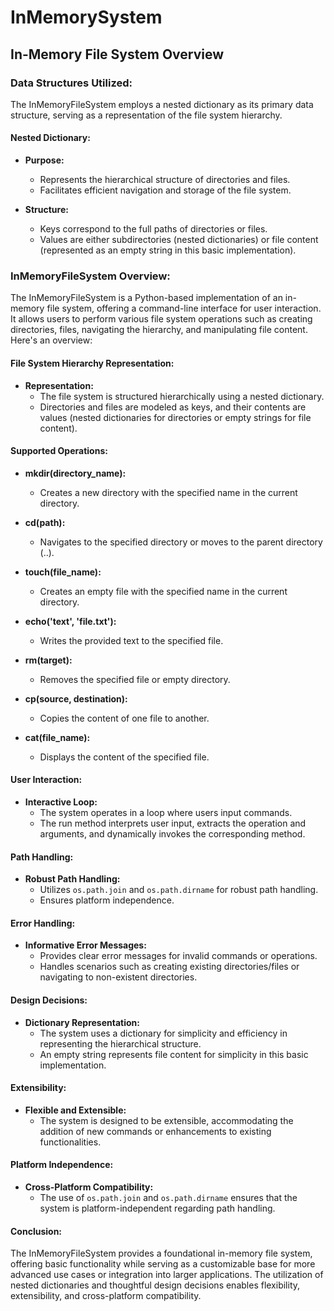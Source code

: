 # InMemorySystem
## In-Memory File System Overview

### Data Structures Utilized:

The InMemoryFileSystem employs a nested dictionary as its primary data structure, serving as a representation of the file system hierarchy.

#### Nested Dictionary:

- **Purpose:**
  - Represents the hierarchical structure of directories and files.
  - Facilitates efficient navigation and storage of the file system.

- **Structure:**
  - Keys correspond to the full paths of directories or files.
  - Values are either subdirectories (nested dictionaries) or file content (represented as an empty string in this basic implementation).

### InMemoryFileSystem Overview:

The InMemoryFileSystem is a Python-based implementation of an in-memory file system, offering a command-line interface for user interaction. It allows users to perform various file system operations such as creating directories, files, navigating the hierarchy, and manipulating file content. Here's an overview:

#### File System Hierarchy Representation:

- **Representation:**
  - The file system is structured hierarchically using a nested dictionary.
  - Directories and files are modeled as keys, and their contents are values (nested dictionaries for directories or empty strings for file content).

#### Supported Operations:

- **mkdir(directory_name):**
  - Creates a new directory with the specified name in the current directory.

- **cd(path):**
  - Navigates to the specified directory or moves to the parent directory (..).

- **touch(file_name):**
  - Creates an empty file with the specified name in the current directory.

- **echo('text', 'file.txt'):**
  - Writes the provided text to the specified file.

- **rm(target):**
  - Removes the specified file or empty directory.

- **cp(source, destination):**
  - Copies the content of one file to another.

- **cat(file_name):**
  - Displays the content of the specified file.

#### User Interaction:

- **Interactive Loop:**
  - The system operates in a loop where users input commands.
  - The run method interprets user input, extracts the operation and arguments, and dynamically invokes the corresponding method.

#### Path Handling:

- **Robust Path Handling:**
  - Utilizes `os.path.join` and `os.path.dirname` for robust path handling.
  - Ensures platform independence.

#### Error Handling:

- **Informative Error Messages:**
  - Provides clear error messages for invalid commands or operations.
  - Handles scenarios such as creating existing directories/files or navigating to non-existent directories.

#### Design Decisions:

- **Dictionary Representation:**
  - The system uses a dictionary for simplicity and efficiency in representing the hierarchical structure.
  - An empty string represents file content for simplicity in this basic implementation.

#### Extensibility:

- **Flexible and Extensible:**
  - The system is designed to be extensible, accommodating the addition of new commands or enhancements to existing functionalities.

#### Platform Independence:

- **Cross-Platform Compatibility:**
  - The use of `os.path.join` and `os.path.dirname` ensures that the system is platform-independent regarding path handling.

#### Conclusion:

The InMemoryFileSystem provides a foundational in-memory file system, offering basic functionality while serving as a customizable base for more advanced use cases or integration into larger applications. The utilization of nested dictionaries and thoughtful design decisions enables flexibility, extensibility, and cross-platform compatibility.
